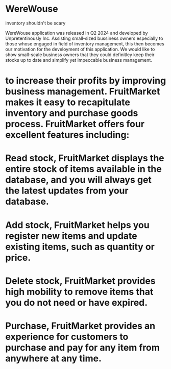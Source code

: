 # WereWouse
inventory shouldn't be scary

WereWouse application was released in Q2 2024 and developed by Unpretentinously Inc. Assisting small-sized bussiness owners especially to those whose engaged in field of inventory management, this then becomes our motivation for the develoyment of this application. We would like to show small-scale business owners that they could definitley keep their stocks up to date and simplify yet impeccable business management.
# to increase their profits by improving business management. FruitMarket makes it easy to recapitulate inventory and purchase goods process. FruitMarket offers four excellent features including:

# Read stock, FruitMarket displays the entire stock of items available in the database, and you will always get the latest updates from your database.
# Add stock, FruitMarket helps you register new items and update existing items, such as quantity or price.
# Delete stock, FruitMarket provides high mobility to remove items that you do not need or have expired.
# Purchase, FruitMarket provides an experience for customers to purchase and pay for any item from anywhere at any time.